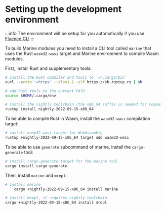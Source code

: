 # Setting up the development environment

:::info
The environment will be setup for you automatically if you use [Fluence CLI](../../build/fluence-cli)
:::

To build Marine modules you need to install a CLI tool called `marine` that uses the Rust `wasm32-wasi` target and Marine environment to compile Wasm modules.

First, install Rust and supplementary tools:
<!-- cSpell:disable -->
```sh
# install the Rust compiler and tools to `~/.cargo/bin`
curl --proto '=https' --tlsv1.2 -sSf https://sh.rustup.rs | sh

# add Rust tools to the current PATH
source $HOME/.cargo/env

# install the nightly toolchain (the x86_64 suffix is needed for compatibility with M1, and 2022-09-15 because newer rust generates wasm we temporarily do not support) 
rustup install nightly-2022-09-15-x86_64
```

To be able to compile Rust in Wasm, install the `wasm32-wasi` compilation target:

```sh
# install wasm32-wasi target for WebAssembly
rustup +nightly-2022-09-15-x86_64 target add wasm32-wasi
```
<!-- cSpell:enable -->

To be able to use `generate` subcommand of marine, install the `cargo-generate` tool:

```sh
# install cargo-generate target for the marine tool
cargo install cargo-generate
```

Then, install `marine` and `mrepl`:

```sh
# install marine
    cargo +nightly-2022-09-15-x86_64 install marine

# install mrepl, it requires nightly toolchain
cargo +nightly-2022-09-15-x86_64 install mrepl
```
